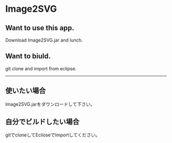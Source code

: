 Image2SVG
=========

## Want to use this app.

Download Image2SVG.jar and lunch.

## Want to biuld.

git clone and import from eclipse.

----

## 使いたい場合

Image2SVG.jarをダウンロードして下さい。

## 自分でビルドしたい場合

gitでcloneしてEclioseでImportしてください。
